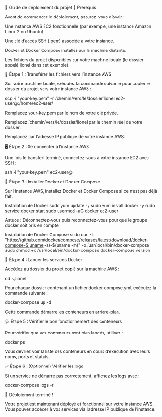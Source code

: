🚀 Guide de déploiement du projet
🧩 Prérequis

Avant de commencer le déploiement, assurez-vous d’avoir :

Une instance AWS EC2 fonctionnelle (par exemple, une instance Amazon Linux 2 ou Ubuntu).

Une clé d’accès SSH (.pem) associée à votre instance.

Docker et Docker Compose installés sur la machine distante.

Les fichiers du projet disponibles sur votre machine locale (le dossier appelé lionel dans cet exemple).

🔐 Étape 1 : Transférer les fichiers vers l’instance AWS

Sur votre machine locale, exécutez la commande suivante pour copier le dossier du projet vers votre instance AWS :

scp -i "your-key.pem" -r /chemin/vers/le/dossier/lionel ec2-user@<adresse-ip-aws>:/home/ec2-user/


Remplacez your-key.pem par le nom de votre clé privée.

Remplacez /chemin/vers/le/dossier/lionel par le chemin réel de votre dossier.

Remplacez <adresse-ip-aws> par l’adresse IP publique de votre instance AWS.

🖥️ Étape 2 : Se connecter à l’instance AWS

Une fois le transfert terminé, connectez-vous à votre instance EC2 avec SSH :

ssh -i "your-key.pem" ec2-user@<adresse-ip-aws>

🐳 Étape 3 : Installer Docker et Docker Compose

Sur l’instance AWS, installez Docker et Docker Compose si ce n’est pas déjà fait.

Installation de Docker
sudo yum update -y
sudo yum install docker -y
sudo service docker start
sudo usermod -aG docker ec2-user


Astuce : Déconnectez-vous puis reconnectez-vous pour que le groupe docker soit pris en compte.

Installation de Docker Compose
sudo curl -L "https://github.com/docker/compose/releases/latest/download/docker-compose-$(uname -s)-$(uname -m)" -o /usr/local/bin/docker-compose
sudo chmod +x /usr/local/bin/docker-compose
docker-compose version

🧱 Étape 4 : Lancer les services Docker

Accédez au dossier du projet copié sur la machine AWS :

cd ~/lionel


Pour chaque dossier contenant un fichier docker-compose.yml, exécutez la commande suivante :

docker-compose up -d


Cette commande démarre les conteneurs en arrière-plan.

🩺 Étape 5 : Vérifier le bon fonctionnement des conteneurs

Pour vérifier que vos conteneurs sont bien lancés, utilisez :

docker ps


Vous devriez voir la liste des conteneurs en cours d’exécution avec leurs noms, ports et statuts.

✅ Étape 6 : (Optionnel) Vérifier les logs

Si un service ne démarre pas correctement, affichez les logs avec :

docker-compose logs -f

🎯 Déploiement terminé !

Votre projet est maintenant déployé et fonctionnel sur votre instance AWS.
Vous pouvez accéder à vos services via l’adresse IP publique de l’instance.
